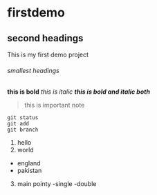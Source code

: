 # firstdemo
## second headings
This is my first demo project
###### smallest headings
**this is bold**
*this is italic*
***this is bold and italic both***
>this is important note
```
git status
git add
git branch
```
1. hello
2. world
- england
- pakistan

3. main pointy
     -single
     -double

